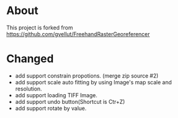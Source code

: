 # About

This project is forked from https://github.com/gvellut/FreehandRasterGeoreferencer

# Changed
- add support constrain propotions.  (merge zip source #2)
- add support scale auto fitting by using Image's map scale and resolution.
- add support loading TIFF Image.
- add support undo button(Shortcut is Ctr+Z)
- add support rotate by value.
